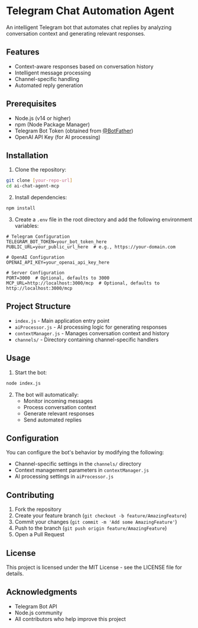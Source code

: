 # Telegram Chat Automation Agent

An intelligent Telegram bot that automates chat replies by analyzing conversation context and generating relevant responses.

## Features

- Context-aware responses based on conversation history
- Intelligent message processing
- Channel-specific handling
- Automated reply generation

## Prerequisites

- Node.js (v14 or higher)
- npm (Node Package Manager)
- Telegram Bot Token (obtained from [@BotFather](https://t.me/botfather))
- OpenAI API Key (for AI processing)

## Installation

1. Clone the repository:
```bash
git clone [your-repo-url]
cd ai-chat-agent-mcp
```

2. Install dependencies:
```bash
npm install
```

3. Create a `.env` file in the root directory and add the following environment variables:
```
# Telegram Configuration
TELEGRAM_BOT_TOKEN=your_bot_token_here
PUBLIC_URL=your_public_url_here  # e.g., https://your-domain.com

# OpenAI Configuration
OPENAI_API_KEY=your_openai_api_key_here

# Server Configuration
PORT=3000  # Optional, defaults to 3000
MCP_URL=http://localhost:3000/mcp  # Optional, defaults to http://localhost:3000/mcp
```

## Project Structure

- `index.js` - Main application entry point
- `aiProcessor.js` - AI processing logic for generating responses
- `contextManager.js` - Manages conversation context and history
- `channels/` - Directory containing channel-specific handlers

## Usage

1. Start the bot:
```bash
node index.js
```

2. The bot will automatically:
   - Monitor incoming messages
   - Process conversation context
   - Generate relevant responses
   - Send automated replies

## Configuration

You can configure the bot's behavior by modifying the following:
- Channel-specific settings in the `channels/` directory
- Context management parameters in `contextManager.js`
- AI processing settings in `aiProcessor.js`

## Contributing

1. Fork the repository
2. Create your feature branch (`git checkout -b feature/AmazingFeature`)
3. Commit your changes (`git commit -m 'Add some AmazingFeature'`)
4. Push to the branch (`git push origin feature/AmazingFeature`)
5. Open a Pull Request

## License

This project is licensed under the MIT License - see the LICENSE file for details.

## Acknowledgments

- Telegram Bot API
- Node.js community
- All contributors who help improve this project 